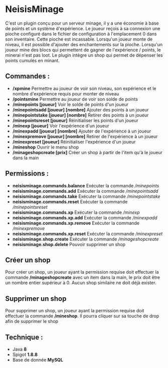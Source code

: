 # NeisisMinage
C'est un plugin conçu pour un serveur minage, il y a une économie à base de points et un système d'expérience. Le joueur 
reçois à sa connexion une pioche configuré dans le fichier de configuration à l'emplacement 0 dans son inventaire. Cette pioche est
incassable. Lorsqu'un joueur monte de niveau, il est possible d'ajouter des enchantements sur la pioche. Lorsqu'un joueur mine des blocs
qui permettent de gagner de l'expérience / points, le minerai n'est pas loot. Le plugin intègre un shop qui permet de 
dépenser les points cumulés en minant.

## Commandes :
- **/xpmine** Permettre au joueur de voir son niveau, son expérience et le nombre d'expérience requis pour monter de niveau
- **/pointsmine** Permettre au joueur de voir son solde de points
- **/minepoints [joueur]** Voir le solde de points d'un joueur
- **/minepointsadd [joueur] [nombre]** Ajouter des points à un joueur
- **/minepointstake [joueur] [nombre]** Retirer des points à un joueur
- **/minepointsreset [joueur]** Réinitialiser les points d'un joueur
- **/minexp [joueur]** Voir l'expérience d'un joueur
- **/minexpadd [joueur] [nombre]** Ajouter de l'expérience à un joueur
- **/minexpremove [joueur] [nombre]** Retirer de l'expérience à un joueur
- **/minexpreset [joueur]** Réinitialiser l'expérience d'un joueur
- **/mineshop** Ouvrir le menu shop
- **/minageshopcreate [prix]** Créer un shop à partir de l'item qu'à le joueur dans la main

## Permissions :
- **neisisminage.commands.balance** Exécuter la commande */minepoints*
- **neisisminage.commands.add** Exécuter la commande */minepointsadd*
- **neisisminage.commands.take** Exécuter la commande */minepointstake*
- **neisisminage.commands.reset** Exécuter la commande */minepointsreset*
- **neisisminage.commands.xp** Exécuter la commande */minexp*
- **neisisminage.commands.xp.add** Exécuter la commande */minexpadd*
- **neisisminage.commands.xp.remove** Exécuter la commande */minexpremove*
- **neisisminage.commands.xp.reset** Exécuter la commande */minexpreset*
- **neisisminage.shop.create** Exécuter la commande */minageshopcreate*
- **neisisminage.shop.delete** Pouvoir supprimer un shop

## Créer un shop
Pour créer un shop, un joueur ayant la permission requise doit effectuer la commande **/minageshopcreate** avec un 
item dans la main, le prix doit être un nombre entier supérieur à 0. Aucun shop similaire ne doit déjà exister.

## Supprimer un shop
Pour supprimer un shop, un joueur ayant la permission requise doit effectuer la commande **/mineshop**. Il pourra cliquer 
sur sa touche de drop afin de supprimer le shop

## Technique :
- Java **8**
- Spigot **1.8.8**
- Base de donnée **MySQL**
